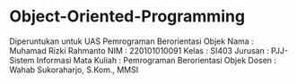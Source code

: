 # Object-Oriented-Programming
Diperuntukan untuk UAS Pemrograman Berorientasi Objek
Nama : Muhamad Rizki Rahmanto
NIM : 220101010091
Kelas : SI403
Jurusan : PJJ-Sistem Informasi
Mata Kuliah : Pemrograman Berorientasi Objek
Dosen : Wahab Sukoraharjo, S.Kom., MMSI
